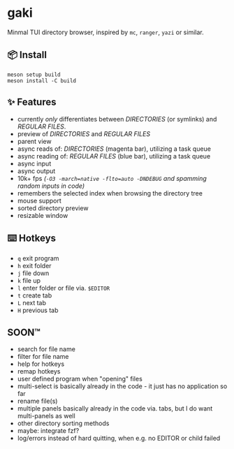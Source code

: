 # gaki

Minmal TUI directory browser, inspired by `mc`, `ranger`, `yazi` or similar.

## 📦 Install
```shell
meson setup build
meson install -C build
```

## ✨ Features

- currently _only_ differentiates between _DIRECTORIES_ (or symlinks) and _REGULAR FILES_.
- preview of _DIRECTORIES_ and _REGULAR FILES_
- parent view
- async reads of: _DIRECTORIES_ (magenta bar), utilizing a task queue
- async reading of: _REGULAR FILES_ (blue bar), utilizing a task queue
- async input
- async output
- 10k+ fps _(`-O3 -march=native -flto=auto -DNDEBUG` and spamming random inputs in code)_
- remembers the selected index when browsing the directory tree
- mouse support
- sorted directory preview
- resizable window

## ⌨️ Hotkeys

- `q` exit program
- `h` exit folder
- `j` file down
- `k` file up
- `l` enter folder or file via. `$EDITOR`
- `t` create tab
- `L` next tab
- `H` previous tab

## SOON™

- search for file name
- filter for file name
- help for hotkeys
- remap hotkeys
- user defined program when "opening" files
- multi-select is basically already in the code - it just has no application so far
- rename file(s)
- multiple panels basically already in the code via. tabs, but I do want multi-panels as well
- other directory sorting methods
- maybe: integrate fzf?
- log/errors instead of hard quitting, when e.g. no EDITOR or child failed

